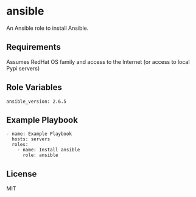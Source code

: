 ansible
===

An Ansible role to install Ansible.

Requirements
------------

Assumes RedHat OS family and access to the Internet (or access to local Pypi servers)

Role Variables
--------------

    ansible_version: 2.6.5

Example Playbook
----------------

    - name: Example Playbook
      hosts: servers
      roles:
        - name: Install ansible
          role: ansible

License
-------

MIT

